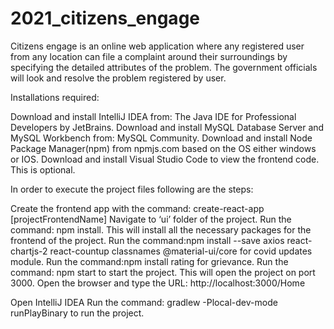 # 2021_citizens_engage

Citizens engage is an online web application where any registered user from any location can file a complaint around their surroundings by specifying the detailed 
attributes of the problem. The government officials will look and resolve the problem registered by user.

Installations required:

Download and install IntelliJ IDEA from: The Java IDE for Professional Developers by JetBrains.
Download and install MySQL Database Server and MySQL Workbench from: MySQL Community.
Download and install Node Package Manager(npm) from npmjs.com based on the OS either windows or IOS.
Download and install Visual Studio Code to view the frontend code. This is optional.

In order to execute the project files following are the steps:

Create the frontend app with the command: create-react-app [projectFrontendName]
Navigate to ‘ui’ folder of the project.
Run the command: npm install. This will install all the necessary packages for the frontend of the project.
Run the command:npm install --save axios react-chartjs-2 react-countup classnames @material-ui/core for covid updates module. 
Run the command:npm install rating for grievance. 
Run the command: npm start to start the project. This will open the project on port 3000.
Open the browser and type the URL: http://localhost:3000/Home

Open IntelliJ IDEA 
Run the command: gradlew -Plocal-dev-mode runPlayBinary to run the project.

